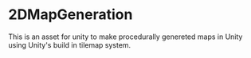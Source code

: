 # 2DMapGeneration

This is an asset for unity to make procedurally genereted maps in Unity using Unity's build in tilemap system.
